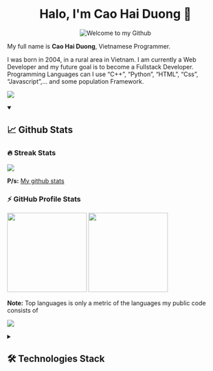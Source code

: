 <h1 align="center">Halo, I'm Cao Hai Duong 👋</h1>
<p align="center">
  <img src="https://readme-typing-svg.demolab.com?font=Fira+Code&size=23&pause=1000&color=F81C54&background=FFFFFF00&center=true&vCenter=true&width=670&height=70&lines=Welcome+to+my+Github+Profile;Web+Developer;Always learning new things" alt="Welcome to my Github">
</p>
<!-- About me -->
<p>My full name is <b>Cao Hai Duong</b>, Vietnamese Programmer. </p>
<p>I was born in 2004, in a rural area in Vietnam. I am currently a Web Developer and my future goal is to become a Fullstack Developer. Programming Languages can I use “C++”, “Python”, “HTML”, “Css”, “Javascript”,... and some population Framework. </p>

[![](https://visitcount.itsvg.in/api?id=haiduong004&icon=2&color=10)](https://visitcount.itsvg.in)

<!-- Github Stats-->
<details open>
	<summary><h2>📈 Github Stats</h2></summary>
	<!-- https://github.com/duongcao04/github-readme-stats -->

<h3>🔥 Streak Stats</h3>
<a href="https://github.com/duongcao04/github-readme-stats"><image src="https://streak-stats.demolab.com?user=duongcao04&theme=dracula&hide_border=true"/></a>

<b>P/s:</b> <a href="https://github.com/duongcao04/github-readme-stats">My github stats</a>

<h3>⚡ GitHub Profile Stats</h3>

<a href="https://github.com/duongcao04/github-readme-stats"><image src="https://github-readme-stats.vercel.app/api?username=duongcao04&theme=dracula&hide_border=true&show_icons=true&include_all_commits=true&count_private=true" height="185px"/></a>
<a><image src="https://github-readme-stats.vercel.app/api/top-langs/?username=duongcao04&hide_progress=true&theme=dracula&hide_border=true&langs_count=8" height="185px"/></a>

<b>Note:</b> Top languages is only a metric of the languages my public code consists of

<a href="https://github.com/duongcao04/github-readme-stats"><image src="https://github-readme-activity-graph.vercel.app/graph/?username=duongcao04&bg_color=1F222E&color=F8D866&line=F85D7F&point=FFFFFF&hide_border=true"/></a>

</details>
<!-- Keep track all technology I used to-->
<details>
	<summary><h2>🛠️ Technologies Stack</h2></summary>
	<!-- Some badges are from https://github.com/Ileriayo/markdown-badges -->

<h3>🚀 Programming and Markup Languages</h3>

<p>
   	<a src=""><image src="https://img.shields.io/badge/Markdown-000000?style=for-the-badge&logo=markdown&logoColor=white"/></a>
   	<a src=""><image src="https://img.shields.io/badge/Shell_Script-121011?style=for-the-badge&logo=gnu-bash&logoColor=white"/></a>
   	<a src=""><image src="https://img.shields.io/badge/C-00599C?style=for-the-badge&logo=c&logoColor=white"/></a>
   	<a src=""><image src="https://img.shields.io/badge/C%2B%2B-00599C?style=for-the-badge&logo=c%2B%2B&logoColor=white"/></a>
   	<a src=""><image src="https://img.shields.io/badge/TypeScript-007ACC?style=for-the-badge&logo=typescript&logoColor=white"/></a>
   	<a src=""><image src="https://img.shields.io/badge/HTML-239120?style=for-the-badge&logo=html5&logoColor=white"/></a>
   	<a src=""><image src="https://img.shields.io/badge/Sass-CC6699?style=for-the-badge&logo=sass&logoColor=white"/></a>
   	<a src=""><image src="https://img.shields.io/badge/JavaScript-F7DF1E?style=for-the-badge&logo=javascript&logoColor=black"/></a>
   	<a src=""><image src="https://img.shields.io/badge/Node.js-43853D?style=for-the-badge&logo=node.js&logoColor=white"/></a>
   	<a src=""><image src="https://img.shields.io/badge/Python-3776AB?style=for-the-badge&logo=python&logoColor=white"/></a>

</p>

<h3>🧰 Frameworks and Libraries</h3>

<p>
   	<a src=""><image src="https://img.shields.io/badge/Angular-DD0031?style=for-the-badge&logo=angular&logoColor=white"/></a>
   	<a src=""><image src="https://img.shields.io/badge/Express.js-404D59?style=for-the-badge"/></a>
   	<a src=""><image src="https://img.shields.io/badge/sequelize-323330?style=for-the-badge&logo=sequelize&logoColor=blue"/></a>
   	<a src=""><image src="https://img.shields.io/badge/json%20web%20tokens-323330?style=for-the-badge&logo=json-web-tokens&logoColor=pink"/></a>
   	<a src=""><image src="https://img.shields.io/badge/React-20232A?style=for-the-badge&logo=react&logoColor=61DAFB"/></a>
   	<a src=""><image src="https://img.shields.io/badge/React_Native-20232A?style=for-the-badge&logo=react&logoColor=61DAFB"/></a>
   	<a src=""><image src="https://img.shields.io/badge/Redux-593D88?style=for-the-badge&logo=redux&logoColor=white"/></a>
   	<a src=""><image src="https://img.shields.io/badge/Laravel-FF2D20?style=for-the-badge&logo=laravel&logoColor=white"/></a>
   	<a src=""><image src="https://img.shields.io/badge/Svelte-4A4A55?style=for-the-badge&logo=svelte&logoColor=FF3E00"/></a>
   	<a src=""><image src="https://img.shields.io/badge/Vue.js-35495E?style=for-the-badge&logo=vue.js&logoColor=4FC08D"/></a>
   	<a src=""><image src="https://img.shields.io/badge/Tailwind_CSS-38B2AC?style=for-the-badge&logo=tailwind-css&logoColor=white"/></a>
   	<a src=""><image src="https://img.shields.io/badge/jQuery-0769AD?style=for-the-badge&logo=jquery&logoColor=white"/></a>

</p>

<h3>☁ Hosting/Cloud</h3>

<p>
	<a src=""><image src="https://img.shields.io/badge/Netlify-00C7B7?style=for-the-badge&logo=netlify&logoColor=white"/></a>
	<a src=""><image src="https://img.shields.io/badge/Vercel-000000?style=for-the-badge&logo=vercel&logoColor=white"/></a>
	<a src=""><image src="https://img.shields.io/badge/Google_Cloud-4285F4?style=for-the-badge&logo=google-cloud&logoColor=white"/></a>
	<a src=""><image src="https://img.shields.io/badge/Cloudflare-F38020?style=for-the-badge&logo=Cloudflare&logoColor=white"/></a>
	<a src=""><image src="https://img.shields.io/badge/Digital_Ocean-0080FF?style=for-the-badge&logo=DigitalOcean&logoColor=white"/></a>
	<a src=""><image src="https://img.shields.io/badge/upcloud-7B00FF?style=for-the-badge&logo=upcloud&logoColor=white"/></a>
	<a src=""><image src="https://img.shields.io/badge/microsoft%20azure-0089D6?style=for-the-badge&logo=microsoft-azure&logoColor=white"/></a>
	<a src=""><image src="https://img.shields.io/badge/Nextcloud-0082C9?style=for-the-badge&logo=Nextcloud&logoColor=white"/></a>
</p>

<h3>🖍 Design</h3>

<p>
	<a src=""><image src="https://img.shields.io/badge/Figma-F24E1E?style=for-the-badge&logo=figma&logoColor=white"/></a>
	<a src=""><image src="https://img.shields.io/badge/Canva-%2300C4CC.svg?&style=for-the-badge&logo=Canva&logoColor=white"/></a>
	<a src=""><image src="https://img.shields.io/badge/Adobe%20Creative%20Cloud-DA1F26?style=for-the-badge&logo=Adobe%20Creative%20Cloud&logoColor=white"/></a>
	<a src=""><image src="https://img.shields.io/badge/Adobe%20after%20affects-CF96FD?style=for-the-badge&logo=Adobe%20after%20effects&logoColor=393665"/></a>
	<a src=""><image src="https://img.shields.io/badge/Adobe%20Illustrator-FF9A00?style=for-the-badge&logo=adobe%20illustrator&logoColor=white"/></a>
	<a src=""><image src="https://img.shields.io/badge/Adobe%20InDesign-FF3366?style=for-the-badge&logo=Adobe%20InDesign&logoColor=white"/></a>
	<a src=""><image src="https://img.shields.io/badge/Adobe%20Lightroom-31A8FF?style=for-the-badge&logo=Adobe%20Lightroom&logoColor=white"/></a>
	<a src=""><image src="https://img.shields.io/badge/Adobe%20Photoshop-31A8FF?style=for-the-badge&logo=Adobe%20Photoshop&logoColor=black"/></a>
	<a src=""><image src="https://img.shields.io/badge/Adobe%20Premiere%20Pro-9999FF?style=for-the-badge&logo=Adobe%20Premiere%20Pro&logoColor=white"/></a>
	<a src=""><image src="https://img.shields.io/badge/Adobe%20XD-470137?style=for-the-badge&logo=Adobe%20XD&logoColor=#FF61F6"/></a>
	<a src=""><image src="https://img.shields.io/badge/Canva-%2300C4CC.svg?&style=for-the-badge&logo=Canva&logoColor=white"/></a>
	<a src=""><image src="https://img.shields.io/badge/Sketch-FFB387?style=for-the-badge&logo=sketch&logoColor=black"/></a>
	<a src=""><image src="https://img.shields.io/badge/semantic%20ui%20react-35BDB2?style=for-the-badge&logo=semanticuireact&logoColor=white"/></a>
	
</p>

<h3>💾 Database</h3>

<p>	
	<a src=""><image src="https://img.shields.io/badge/MongoDB-4EA94B?style=for-the-badge&logo=mongodb&logoColor=white"/></a>
	<a src=""><image src="https://img.shields.io/badge/mysql-%2300f.svg?style=for-the-badge&logo=mysql&logoColor=white"/></a>
	<a src=""><image src="https://img.shields.io/badge/postgres-%23316192.svg?style=for-the-badge&logo=postgresql&logoColor=white"/></a>
	<a src=""><image src="https://img.shields.io/badge/Amazon%20DynamoDB-4053D6?style=for-the-badge&logo=Amazon%20DynamoDB&logoColor=white"/></a>
	<a src=""><image src="https://img.shields.io/badge/MariaDB-003545?style=for-the-badge&logo=mariadb&logoColor=white"/></a>
	<a src=""><image src="https://img.shields.io/badge/Microsoft%20SQL%20Server-CC2927?style=for-the-badge&logo=microsoft%20sql%20server&logoColor=white"/></a>
	<a src=""><image src="https://img.shields.io/badge/rabbitmq-%23FF6600.svg?&style=for-the-badge&logo=rabbitmq&logoColor=white"/></a>
</p>

<h3>💻 OS</h3>

<p>
	<a src=""><image src="https://img.shields.io/badge/iOS-000000?style=for-the-badge&logo=ios&logoColor=white"/></a>
	<a src=""><image src="https://img.shields.io/badge/Android-3DDC84?style=for-the-badge&logo=android&logoColor=white"/></a>
	<a src=""><image src="https://img.shields.io/badge/Linux-FCC624?style=for-the-badge&logo=linux&logoColor=black"/></a>
	<a src=""><image src="https://img.shields.io/badge/Ubuntu-E95420?style=for-the-badge&logo=ubuntu&logoColor=white"/></a>
	<a src=""><image src="https://img.shields.io/badge/Linux_Mint-87CF3E?style=for-the-badge&logo=linux-mint&logoColor=white"/></a>
	<a src=""><image src="https://img.shields.io/badge/Alpine_Linux-0D597F?style=for-the-badge&logo=alpine-linux&logoColor=white"/></a>
	<a src=""><image src="https://img.shields.io/badge/Arch_Linux-1793D1?style=for-the-badge&logo=arch-linux&logoColor=white"/></a>
	<a src=""><image src="https://img.shields.io/badge/Artix_Linux-10A0CC?style=for-the-badge&logo=artix-linux&logoColor=white"/></a>
	<a src=""><image src="https://img.shields.io/badge/Cent%20OS-262577?style=for-the-badge&logo=CentOS&logoColor=white"/></a>
	<a src=""><image src="https://img.shields.io/badge/Cent%20OS-262577?style=for-the-badge&logo=CentOS&logoColor=white"/></a>
	<a src=""><image src="https://img.shields.io/badge/Kali_Linux-557C94?style=for-the-badge&logo=kali-linux&logoColor=white"/></a>
	<a src=""><image src="https://img.shields.io/badge/Windows-0078D6?style=for-the-badge&logo=windows&logoColor=white"/></a>
	<a src=""><image src="https://img.shields.io/badge/mac%20os-000000?style=for-the-badge&logo=apple&logoColor=white"/></a>
</p>

<h3>💻 Software and Tools</h3>

<p>
	<a src=""><image src="https://img.shields.io/badge/Visual_Studio-5C2D91?style=for-the-badge&logo=visual%20studio&logoColor=white"/></a>
	<a src=""><image src="https://img.shields.io/badge/Visual_Studio_Code-0078D4?style=for-the-badge&logo=visual%20studio%20code&logoColor=white"/></a>
	<a src=""><image src="https://img.shields.io/badge/sublime_text-%23575757.svg?&style=for-the-badge&logo=sublime-text&logoColor=important"/></a>
	<a src=""><image src="https://img.shields.io/badge/NeoVim-%2357A143.svg?&style=for-the-badge&logo=neovim&logoColor=white"/></a>
	<a src=""><image src="https://img.shields.io/badge/VIM-%2311AB00.svg?&style=for-the-badge&logo=vim&logoColor=white"/></a>
	<a src=""><image src="https://img.shields.io/badge/Notepad++-90E59A.svg?style=for-the-badge&logo=notepad%2B%2B&logoColor=black"/></a>
	<a src=""><image src="https://img.shields.io/badge/Adobe%20Dreamweaver-072401?style=for-the-badge&logo=Adobe%20Dreamweaver&logoColor=34F400"/></a>
	<a src=""><image src="https://img.shields.io/badge/Android_Studio-3DDC84?style=for-the-badge&logo=android-studio&logoColor=white"/></a>
	<a src=""><image src="https://img.shields.io/badge/Atom-66595C?style=for-the-badge&logo=Atom&logoColor=white"/></a>
	<a src=""><image src="https://img.shields.io/badge/Colab-F9AB00?style=for-the-badge&logo=googlecolab&color=525252"/></a>
	<a src=""><image src="https://img.shields.io/badge/PyCharm-000000.svg?&style=for-the-badge&logo=PyCharm&logoColor=white"/></a>
	<a src=""><image src="https://img.shields.io/badge/Xcode-007ACC?style=for-the-badge&logo=Xcode&logoColor=white"/></a>
	<a src=""><image src="https://img.shields.io/badge/Editor%20Config-E0EFEF?style=for-the-badge&logo=editorconfig&logoColor=000"/></a>
	<a src=""><image src="https://img.shields.io/badge/Google%20Sheets-34A853?style=for-the-badge&logo=google-sheets&logoColor=white"/></a>
	<a src=""><image src="https://img.shields.io/badge/LibreOffice-18A303?style=for-the-badge&logo=LibreOffice&logoColor=white"/></a>
	<a src=""><image src="https://img.shields.io/badge/Microsoft_Office-D83B01?style=for-the-badge&logo=microsoft-office&logoColor=white"/></a>
	<a src=""><image src="https://img.shields.io/badge/Microsoft_Access-A4373A?style=for-the-badge&logo=microsoft-access&logoColor=white"/></a>
	<a src=""><image src="https://img.shields.io/badge/Microsoft_PowerPoint-B7472A?style=for-the-badge&logo=microsoft-powerpoint&logoColor=white"/></a>
	<a src=""><image src="https://img.shields.io/badge/Microsoft_Word-2B579A?style=for-the-badge&logo=microsoft-word&logoColor=white"/></a>
	<a src=""><image src="https://img.shields.io/badge/Microsoft_SharePoint-0078D4?style=for-the-badge&logo=microsoft-sharepoint&logoColor=white"/></a>
	<a src=""><image src="https://img.shields.io/badge/Microsoft_SQL_Server-CC2927?style=for-the-badge&logo=microsoft-sql-server&logoColor=white"/></a>
	<a src=""><image src="https://img.shields.io/badge/Notion-000000?style=for-the-badge&logo=notion&logoColor=white"/></a>
	<a src=""><image src="https://img.shields.io/badge/Todoist-E44332?style=for-the-badge&logo=todoist&logoColor=white"/></a>
	<a src=""><image src="https://img.shields.io/badge/Trello-0052CC?style=for-the-badge&logo=trello&logoColor=white"/></a>
</p>
</details>
